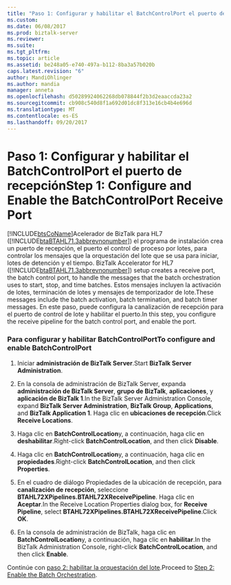 ```yaml
---
title: "Paso 1: Configurar y habilitar el BatchControlPort el puerto de recepción | Documentos de Microsoft"
ms.custom: 
ms.date: 06/08/2017
ms.prod: biztalk-server
ms.reviewer: 
ms.suite: 
ms.tgt_pltfrm: 
ms.topic: article
ms.assetid: be248a05-e740-497a-b112-8ba3a57b020b
caps.latest.revision: "6"
author: MandiOhlinger
ms.author: mandia
manager: anneta
ms.openlocfilehash: d50289924062268db078844f2b3d2eaaccda23a2
ms.sourcegitcommit: cb908c540d8f1a692d01dc8f313e16cb4b4e696d
ms.translationtype: MT
ms.contentlocale: es-ES
ms.lasthandoff: 09/20/2017
---
```

# <a name="step-1-configure-and-enable-the-batchcontrolport-receive-port"></a><span data-ttu-id="2f00e-102">Paso 1: Configurar y habilitar el BatchControlPort el puerto de recepción</span><span class="sxs-lookup"><span data-stu-id="2f00e-102">Step 1: Configure and Enable the BatchControlPort Receive Port</span></span>
[!INCLUDE[btsCoName](../../includes/btsconame-md.md)]<span data-ttu-id="2f00e-103">Acelerador de BizTalk para HL7 ([!INCLUDE[btaBTAHL71.3abbrevnonumber](../../includes/btabtahl71-3abbrevnonumber-md.md)]) el programa de instalación crea un puerto de recepción, el puerto el control de proceso por lotes, para controlar los mensajes que la orquestación del lote que se usa para iniciar, lotes de detención y el tiempo.</span><span class="sxs-lookup"><span data-stu-id="2f00e-103"> BizTalk Accelerator for HL7 ([!INCLUDE[btaBTAHL71.3abbrevnonumber](../../includes/btabtahl71-3abbrevnonumber-md.md)]) setup creates a receive port, the batch control port, to handle the messages that the batch orchestration uses to start, stop, and time batches.</span></span> <span data-ttu-id="2f00e-104">Estos mensajes incluyen la activación de lotes, terminación de lotes y mensajes de temporizador de lote.</span><span class="sxs-lookup"><span data-stu-id="2f00e-104">These messages include the batch activation, batch termination, and batch timer messages.</span></span> <span data-ttu-id="2f00e-105">En este paso, puede configura la canalización de recepción para el puerto de control de lote y habilitar el puerto.</span><span class="sxs-lookup"><span data-stu-id="2f00e-105">In this step, you configure the receive pipeline for the batch control port, and enable the port.</span></span>  
  
### <a name="to-configure-and-enable-batchcontrolport"></a><span data-ttu-id="2f00e-106">Para configurar y habilitar BatchControlPort</span><span class="sxs-lookup"><span data-stu-id="2f00e-106">To configure and enable BatchControlPort</span></span>  
  
1.  <span data-ttu-id="2f00e-107">Iniciar **administración de BizTalk Server**.</span><span class="sxs-lookup"><span data-stu-id="2f00e-107">Start **BizTalk Server Administration**.</span></span>  
  
2.  <span data-ttu-id="2f00e-108">En la consola de administración de BizTalk Server, expanda **administración de BizTalk Server**, **grupo de BizTalk**, **aplicaciones**, y **aplicación de BizTalk 1**.</span><span class="sxs-lookup"><span data-stu-id="2f00e-108">In the BizTalk Server Administration Console, expand **BizTalk Server Administration**, **BizTalk Group**, **Applications**, and **BizTalk Application 1**.</span></span> <span data-ttu-id="2f00e-109">Haga clic en **ubicaciones de recepción**.</span><span class="sxs-lookup"><span data-stu-id="2f00e-109">Click **Receive Locations**.</span></span>  
  
3.  <span data-ttu-id="2f00e-110">Haga clic en **BatchControlLocation**y, a continuación, haga clic en **deshabilitar**.</span><span class="sxs-lookup"><span data-stu-id="2f00e-110">Right-click **BatchControlLocation**, and then click **Disable**.</span></span>  
  
4.  <span data-ttu-id="2f00e-111">Haga clic en **BatchControlLocation**y, a continuación, haga clic en **propiedades**.</span><span class="sxs-lookup"><span data-stu-id="2f00e-111">Right-click **BatchControlLocation**, and then click **Properties**.</span></span>  
  
5.  <span data-ttu-id="2f00e-112">En el cuadro de diálogo Propiedades de la ubicación de recepción, para **canalización de recepción**, seleccione **BTAHL72XPipelines.BTAHL72XReceivePipeline**. Haga clic en **Aceptar**.</span><span class="sxs-lookup"><span data-stu-id="2f00e-112">In the Receive Location Properties dialog box, for **Receive Pipeline**, select **BTAHL72XPipelines.BTAHL72XReceivePipeline**.Click **OK**.</span></span>  
  
6.  <span data-ttu-id="2f00e-113">En la consola de administración de BizTalk, haga clic en **BatchControlLocation**y, a continuación, haga clic en **habilitar**.</span><span class="sxs-lookup"><span data-stu-id="2f00e-113">In the BizTalk Administration Console, right-click **BatchControlLocation**, and then click **Enable**.</span></span>  
  
 <span data-ttu-id="2f00e-114">Continúe con [paso 2: habilitar la orquestación del lote](../../adapters-and-accelerators/accelerator-hl7/step-2-enable-the-batch-orchestration.md).</span><span class="sxs-lookup"><span data-stu-id="2f00e-114">Proceed to [Step 2: Enable the Batch Orchestration](../../adapters-and-accelerators/accelerator-hl7/step-2-enable-the-batch-orchestration.md).</span></span>